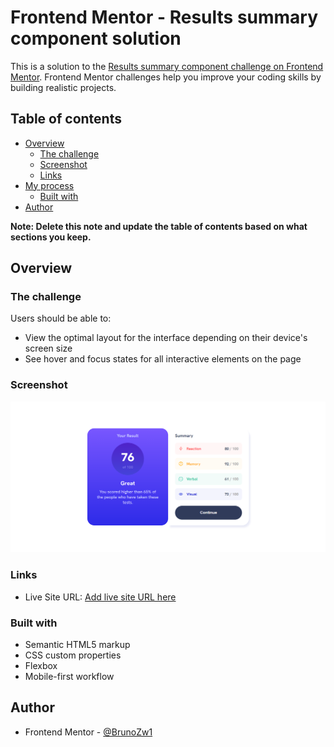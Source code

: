 # Frontend Mentor - Results summary component solution

This is a solution to the [Results summary component challenge on Frontend Mentor](https://www.frontendmentor.io/challenges/results-summary-component-CE_K6s0maV). Frontend Mentor challenges help you improve your coding skills by building realistic projects. 

## Table of contents

- [Overview](#overview)
  - [The challenge](#the-challenge)
  - [Screenshot](#screenshot)
  - [Links](#links)
- [My process](#my-process)
  - [Built with](#built-with)
- [Author](#author)

**Note: Delete this note and update the table of contents based on what sections you keep.**

## Overview

### The challenge

Users should be able to:

- View the optimal layout for the interface depending on their device's screen size
- See hover and focus states for all interactive elements on the page

### Screenshot

![](./assets/images/Screenshot_12.png)

### Links

- Live Site URL: [Add live site URL here](https://brunozw1.github.io/results-summary-component/)


### Built with

- Semantic HTML5 markup
- CSS custom properties
- Flexbox
- Mobile-first workflow

## Author

- Frontend Mentor - [@BrunoZw1](https://www.frontendmentor.io/profile/BrunoZw1)